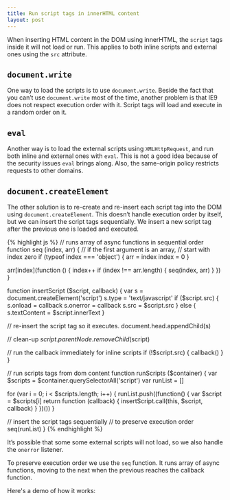 ```yaml
---
title: Run script tags in innerHTML content
layout: post
---
```


When inserting HTML content in the DOM using innerHTML, the `script` tags inside it will not load or run. This applies to both inline scripts and external ones using the `src` attribute.

## `document.write`

One way to load the scripts is to use `document.write`. Beside the fact that you can’t use  `document.write` most of the time, another problem is that IE9 does not respect execution order with it. Script tags will load and execute in a random order on it.

## `eval`

Another way is to load the external scripts using `XMLHttpRequest`, and run both inline and external ones with `eval`. This is not a good idea because of the security issues `eval` brings along. Also, the same-origin policy restricts requests to other domains.

## `document.createElement`

The other solution is to re-create and re-insert each script tag into the DOM using `document.createElement`. This doesn’t handle execution order by itself, but we can insert the script tags sequentially. We insert a new script tag after the previous one is loaded and executed.

{% highlight js %}
// runs array of async functions in sequential order
function seq (index, arr) {
  // if the first argument is an array,
  // start with index zero
  if (typeof index === 'object') {
    arr = index
    index = 0
  }

  arr[index](function () {
    index++
    if (index !== arr.length) {
      seq(index, arr)
    }
  })
}

function insertScript ($script, callback) {
  var s = document.createElement('script')
  s.type = 'text/javascript'
  if ($script.src) {
    s.onload = callback
    s.onerror = callback
    s.src = $script.src
  } else {
    s.textContent = $script.innerText
  }

  // re-insert the script tag so it executes.
  document.head.appendChild(s)

  // clean-up
  $script.parentNode.removeChild($script)

  // run the callback immediately for inline scripts
  if (!$script.src) {
    callback()
  }
}

// run scripts tags from dom content
function runScripts ($container) {
  var $scripts = $container.querySelectorAll('script')
  var runList = []

  for (var i = 0; i < $scripts.length; i++) {
    runList.push((function() {
      var $script = $scripts[i]
      return function (callback) {
        insertScript.call(this, $script, callback)
      }
    })())
  }

  // insert the script tags sequentially
  // to preserve execution order
  seq(runList)
}
{% endhighlight %}

It’s possible that some some external scripts will not load, so we also handle the `onerror` listener.

To preserve execution order we use the `seq` function. It runs array of async functions, moving to the next when the previous reaches the callback function.

Here's a demo of how it works:

<div class="editor-demo" data-html="/demos/script-tags/script-tags.html" data-js="/demos/script-tags/script-tags.js"></div>


